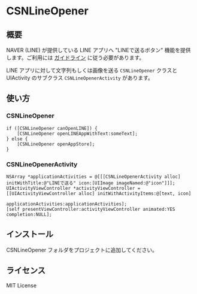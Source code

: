 # CSNLineOpener

## 概要

NAVER (LINE) が提供している LINE アプリへ "LINEで送るボタン" 機能を提供します。ご利用には [ガイドライン](http://media.line.naver.jp/guideline/ja/ "ガイドライン｜LINEで送るボタン") に従う必要があります。

LINE アプリに対して文字列もしくは画像を送る `CSNLineOpener` クラスと UIActivity のサブクラス `CSNLineOpenerActivity` があります。

## 使い方

### CSNLineOpener

```
if ([CSNLineOpener canOpenLINE]) {
    [CSNLineOpener openLINEAppWithText:someText];
} else {
    [CSNLineOpener openAppStore];
}
```

### CSNLineOpenerActivity

```
NSArray *applicationActivities = @[[[CSNLineOpenerActivity alloc] initWithTitle:@"LINEで送る" icon:[UIImage imageNamed:@"icon"]]];
UIActivityViewController *activityViewController = [[UIActivityViewController alloc] initWithActivityItems:@[text, icon]
                                                                                    applicationActivities:applicationActivities];
[self presentViewController:activityViewController animated:YES completion:NULL];
```

## インストール

CSNLineOpener フォルダをプロジェクトに追加してください。

## ライセンス

MIT License

